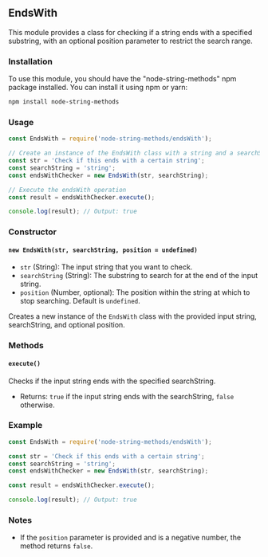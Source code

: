 ## EndsWith

This module provides a class for checking if a string ends with a specified substring, with an optional position parameter to restrict the search range.

### Installation

To use this module, you should have the "node-string-methods" npm package installed. You can install it using npm or yarn:

```bash
npm install node-string-methods
```

### Usage

```javascript
const EndsWith = require('node-string-methods/endsWith');

// Create an instance of the EndsWith class with a string and a searchString
const str = 'Check if this ends with a certain string';
const searchString = 'string';
const endsWithChecker = new EndsWith(str, searchString);

// Execute the endsWith operation
const result = endsWithChecker.execute();

console.log(result); // Output: true
```

### Constructor

#### `new EndsWith(str, searchString, position = undefined)`

- `str` (String): The input string that you want to check.
- `searchString` (String): The substring to search for at the end of the input string.
- `position` (Number, optional): The position within the string at which to stop searching. Default is `undefined`.

Creates a new instance of the `EndsWith` class with the provided input string, searchString, and optional position.

### Methods

#### `execute()`

Checks if the input string ends with the specified searchString.

- Returns: `true` if the input string ends with the searchString, `false` otherwise.

### Example

```javascript
const EndsWith = require('node-string-methods/endsWith');

const str = 'Check if this ends with a certain string';
const searchString = 'string';
const endsWithChecker = new EndsWith(str, searchString);

const result = endsWithChecker.execute();

console.log(result); // Output: true
```

### Notes

- If the `position` parameter is provided and is a negative number, the method returns `false`.
